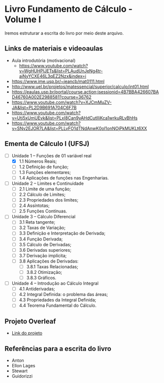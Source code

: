 # Livro Fundamento de Cálculo  - Volume I
Iremos estruturar a escrita do livro  por meio deste arquivo.

## Links de materiais e videoaulas
- Aula introdutória (motivacional)
  - <https://www.youtube.com/watch?v=WgHUHPlJETs&list=PLAudUnJeNg4tr-aiNyYCXE46L3qEZ2Nzx&index=i>
- <https://www.ime.usp.br/~jeancb/mat0111.html>
- <http://www.uel.br/projetos/matessencial/superior/calculo/int01.html>
- <https://eaulas.usp.br/portal/course.action;jsessionid=4B7BBA426607BAD46760A002E2988581?course=36762>
- <https://www.youtube.com/watch?v=XJCmMuZV-JA&list=PL2D9B691A704C6F7B>
- <https://www.youtube.com/watch?v=Utj5xUmUEvk&list=PLxI8Can9yAHdCutIIiKca1wrkuRLvBhHs>
- <https://www.youtube.com/watch?v=SNv2EJOR7LA&list=PLLvFO1dTNdAnwK0ol1onNOjPkMUKLt6XX>

## Ementa de Cálculo I (UFSJ)

- [ ] Unidade 1 – Funções de 01 variável real
  - [X] 1.1 Números Reais;
  - [ ] 1.2 Definição de função;
  - [ ] 1.3 Funções elementares;
  - [ ] 1.4 Aplicações de funções nas Engenharias.
- [ ] Unidade 2 – Limites e Continuidade
  - [ ] 2.1 Limite de uma função;
  - [ ] 2.2 Cálculo de Limites;
  - [ ] 2.3 Propriedades dos limites;
  - [ ] 2.4 Assíntotas; 
  - [ ] 2.5 Funções Contínuas.
- [ ] Unidade 3 – Cálculo Diferencial
  - [ ] 3.1 Reta tangente;
  - [ ] 3.2 Taxas de Variação;
  - [ ] 3.3 Definição e Interpretação de Derivada;
  - [ ] 3.4 Função Derivada;
  - [ ] 3.5 Cálculo de Derivadas;
  - [ ] 3.6 Derivadas superiores;
  - [ ] 3.7 Derivação implícita;
  - [ ] 3.8 Aplicações de Derivadas:
    - [ ] 3.8.1 Taxas Relacionadas;
    - [ ] 3.8.2 Otimização;
    - [ ] 3.8.3 Gráficos.
- [ ] Unidade 4 – Introdução ao Cálculo Integral
  - [ ] 4.1 Antiderivadas;
  - [ ] 4.2 Integral Definida: o problema das áreas;
  - [ ] 4.3 Propriedades da Integral Definida;
  - [ ] 4.4 Teorema Fundamental do Cálculo.
     
## Projeto Overleaf

- [Link do projeto](https://www.overleaf.com/project/673bcbaa59720f5ba9f95fc0)

## Referências para a escrita do livro

- Anton
- Ellon Lages
- Stewart
- Guidorizzi
  


